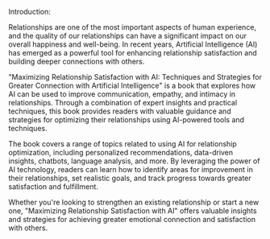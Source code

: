 Introduction:

Relationships are one of the most important aspects of human experience, and the quality of our relationships can have a significant impact on our overall happiness and well-being. In recent years, Artificial Intelligence (AI) has emerged as a powerful tool for enhancing relationship satisfaction and building deeper connections with others.

"Maximizing Relationship Satisfaction with AI: Techniques and Strategies for Greater Connection with Artificial Intelligence" is a book that explores how AI can be used to improve communication, empathy, and intimacy in relationships. Through a combination of expert insights and practical techniques, this book provides readers with valuable guidance and strategies for optimizing their relationships using AI-powered tools and techniques.

The book covers a range of topics related to using AI for relationship optimization, including personalized recommendations, data-driven insights, chatbots, language analysis, and more. By leveraging the power of AI technology, readers can learn how to identify areas for improvement in their relationships, set realistic goals, and track progress towards greater satisfaction and fulfillment.

Whether you're looking to strengthen an existing relationship or start a new one, "Maximizing Relationship Satisfaction with AI" offers valuable insights and strategies for achieving greater emotional connection and satisfaction with others.
